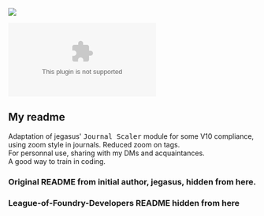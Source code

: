 ![](https://img.shields.io/badge/Foundry-v10-informational)


<!--- Downloads @ Latest Badge -->
<!--- replace <user>/<repo> with your username/repository -->
![Latest Release Download Count](https://img.shields.io/github/downloads/Durak-Git/my-journal-scaler/latest/module.zip)

<!--- Forge Bazaar Install % Badge -->
<!--- replace <your-module-name> with the `name` in your manifest -->
<!--- ![Forge Installs](https://img.shields.io/badge/dynamic/json?label=Forge%20Installs&query=package.installs&suffix=%25&url=https%3A%2F%2Fforge-vtt.com%2Fapi%2Fbazaar%2Fpackage%2F<your-module-name>&colorB=4aa94a) -->

## My readme
Adaptation of jegasus' <kbd>Journal Scaler</kbd> module for some V10 compliance, using zoom style in journals. Reduced zoom on <hx> tags.<br>
For personnal use, sharing with my DMs and acquaintances.<br>
A good way to train in coding.

### Original README from initial author, jegasus, hidden from here.
<!--
![](https://img.shields.io/badge/Foundry-v9-informational)
![GitHub All Releases](https://img.shields.io/github/downloads/jegasus/journal-scaler/total?label=Downloads+total)  
![Latest Release Download Count](https://img.shields.io/github/downloads/jegasus/journal-scaler/latest/module.zip?label=Downloads+latest+release) 
![Forge Installs](https://img.shields.io/badge/dynamic/json?label=Forge%20Installs&query=package.installs&suffix=%25&url=https%3A%2F%2Fforge-vtt.com%2Fapi%2Fbazaar%2Fpackage%2Fjournal-scaler&colorB=4aa94a)


# Journal Scaler
A [FoundryVTT](https://foundryvtt.com/) module that enables you to change the font sizes inside journal windows using <kbd>ctrl</kbd>+`mouseWheelUp` and <kbd>ctrl</kbd>+`mouseWheelDown`. Modified to not be active on h1->h6 tag. Almost V10 compliant.

# Installation and setup
The Journal Scaler module requires you to install [ruipin's libWrapper library](https://github.com/ruipin/fvtt-lib-wrapper). 

Activating both modules in your world will allow you to use the Journal Scaler.

# Instructions
- Step 1: activate this module in your world 
- Step 2: hover your mouse cursor over a journal sheet window
- Step 3: hold down `ctrl` and use your mouse wheel to scroll either up or down to increase or decrease the font sizes, respectively. Modifies the zoom's style

**Note**: The Journal Scaler also allows you to zoom in and out of Journal Image, not pop-out.

# Preview from V9.
![Journal scaler in action](img/module_in_action.gif)

![Journal scaler in action](img/module_in_action_2.gif)

# Changelog

## 0.1.0 - TestReleased on 2023-04-14
Updated module to work on Foundry v10. And my GM's use.

## 0.0.8 - Released on 2022-01-09
Updated module to work on Foundry v9.

# Information hidden from here to keep my lisibility
## 0.0.7 - Released on 2021-08-01
Updated module to work on Foundry 0.8.x. Removed the use of the `libWrapper` shim. Now, the full `libWrapper` library is required to run this module.

## 0.0.6 - Released on 2021-04-08
Added new feature! The module now allows users to Zoom in and out of Journal Images.

Very special thanks to [JeansenVaars](https://github.com/saif-ellafi) (Discord user: JeansenVaars#2857) for generously offering the chunks of code needed to add this functionality to the module.

## 0.0.5 - Released on 2021-01-30
Fixed Firefox bug. Now module works in Chrome and Firefox.

## 0.0.4 - Released on 2021-01-08
Now using updated `shim.js` from [libWrapper v1.3.4.0](https://github.com/ruipin/fvtt-lib-wrapper/releases/tag/v1.3.4.0).

Fixed wrapper type from `MIXED` to `WRAPPER`.

## 0.0.3 - Released on 2021-01-02
Real for scaling bug when journal window was open but not hovered by the mouse.

## 0.0.2 - Released on 2021-01-02
Hotfix for scaling bug when journal window was open but not hovered by the mouse.

## 0.0.1 - Released on 2021-01-01
Initial release. 

Got the basic funtionality to work.

# Acknowledgements

## LoFD's Module Template
This module relied heavily on [The League of Foundry Developer's FoundryVTT Module Template](https://github.com/League-of-Foundry-Developers/FoundryVTT-Module-Template). This is a great resource to get started in developing cool stuff for FoundryVTT!

## ruipin's libWrapper
This module uses [ruipin's libWrapper library](https://github.com/ruipin/fvtt-lib-wrapper). Take a look at his stuff if you want to develop modules for FVTT that override its default behaviors.

## JeansenVaars
Special thanks to [JeansenVaars](https://github.com/saif-ellafi) (Discord user JeansenVaars#2857) who generously provided the code for the journal image zoom functinality. 


-->

### League-of-Foundry-Developers README hidden from here
<!--# How to use this Template to create a versioned Release

1. Open your repository's releases page.

![Where to click to open repository releases.](https://user-images.githubusercontent.com/7644614/93409301-9fd25080-f864-11ea-9e0c-bdd09e4418e4.png)

2. Click "Draft a new release"

![Draft a new release button.](https://user-images.githubusercontent.com/7644614/93409364-c1333c80-f864-11ea-89f1-abfcb18a8d9f.png)

3. Fill out the release version as the tag name.

If you want to add details at this stage you can, or you can always come back later and edit them.

![Release Creation Form](https://user-images.githubusercontent.com/7644614/93409543-225b1000-f865-11ea-9a19-f1906a724421.png)

4. Hit submit.

5. Wait a few minutes.

A Github Action will run to populate the `module.json` and `module.zip` with the correct urls that you can then use to distribute this release. You can check on its status in the "Actions" tab.

![Actions Tab](https://user-images.githubusercontent.com/7644614/93409820-c1800780-f865-11ea-8c6b-c3792e35e0c8.png)

6. Grab the module.json url from the release's details page.

![image](https://user-images.githubusercontent.com/7644614/93409960-10c63800-f866-11ea-83f6-270cc5d10b71.png)

This `module.json` will only ever point at this release's `module.zip`, making it useful for sharing a specific version for compatibility purposes.

7. You can use the url `https://github.com/<user>/<repo>/releases/latest/download/module.json` to refer to the manifest.

This is the url you want to use to install the module typically, as it will get updated automatically.

# How to List Your Releases on Package Admin

To request a package listing for your first release, go to the [Package Submission Form](https://foundryvtt.com/packages/submit) (accessible via a link at the bottom of the "[Systems and Modules](https://foundryvtt.com/packages/)" page on the Foundry website).

Fill in the form. "Package Name" must match the name in the module manifest.  Package Title will be the display name for the package.  Package URL should be your repo URL.
![image](https://user-images.githubusercontent.com/36359784/120664263-b49e5500-c482-11eb-9126-af7006389903.png)


One of the Foundry staff will typically get back to you with an approval or any further questions within a few days, and give you access to the package admin pages.

Once you have access to the [module admin page](https://foundryvtt.com/admin/packages/package/), you can release a new version by going into the page for your module, scrolling to the bottom, and filling in a new Package Version.

When listing a new version, Version should be the version number you set above, and the Manifest URL should be the manifest __for that specific version__ (do not use /latest/ here).
![image](https://user-images.githubusercontent.com/36359784/120664346-c4b63480-c482-11eb-9d8b-731b50d70939.png)

> ### :warning: Important :warning:
> 
> It is very important that you use the specific release manifest url, and not the `/latest` url here. For more details about why this is important and how Foundry Installs/Updates packages, read [this wiki article](https://foundryvtt.wiki/en/development/guides/releases-and-history).

Clicking "Save" in the bottom right will save the new version, which means that anyone installing your module from within Foundry will get that version, and a post will be generated in the #release-announcements channel on the official Foundry VTT Discord.


# FoundryVTT Module

Does something, probably

## Changelog-->
